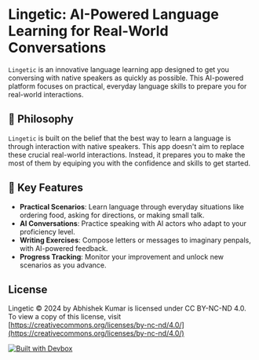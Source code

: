 # Lingetic: AI-Powered Language Learning for Real-World Conversations

`Lingetic` is an innovative language learning app designed to get you conversing with native speakers as quickly as possible. This AI-powered platform focuses on practical, everyday language skills to prepare you for real-world interactions.

## 🎯 Philosophy

`Lingetic` is built on the belief that the best way to learn a language is through interaction with native speakers. This app doesn't aim to replace these crucial real-world interactions. Instead, it prepares you to make the most of them by equiping you with the confidence and skills to get started.

## 🌟 Key Features

- **Practical Scenarios**: Learn language through everyday situations like ordering food, asking for directions, or making small talk.
- **AI Conversations**: Practice speaking with AI actors who adapt to your proficiency level.
- **Writing Exercises**: Compose letters or messages to imaginary penpals, with AI-powered feedback.
- **Progress Tracking**: Monitor your improvement and unlock new scenarios as you advance.

## License

Lingetic © 2024 by Abhishek Kumar is licensed under CC BY-NC-ND 4.0. To view a copy of this license, visit [https://creativecommons.org/licenses/by-nc-nd/4.0/](https://creativecommons.org/licenses/by-nc-nd/4.0/)

[![Built with Devbox](https://www.jetify.com/img/devbox/shield_moon.svg)](https://www.jetify.com/devbox/docs/contributor-quickstart/)
